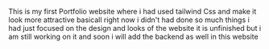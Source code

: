 This is my first Portfolio website where i had used tailwind Css and make it look more attractive 
basicall right now i didn't had done so much things i had just focused on the design and looks of the website 
it is unfinished but i am still working on it and soon i will add the backend as well in this website 
